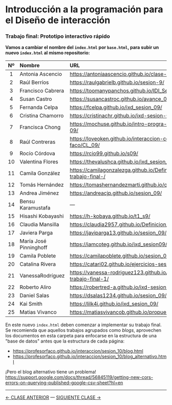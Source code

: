 # Introducción a la programación para el Diseño de interacción

### Trabajo final: Prototipo interactivo rápido

**Vamos a cambiar el nombre del `index.html` por `base.html`, para subir un nuevo `index.html` al mismo repositorio:**

| Nº  | Nombre         |   URL                                       |
|:---:|:---------------|:--------------------------------------------|
| 1 | Antonia Ascencio | https://antoniaascencio.github.io/clase-9-/ |
| 2 | Raúl Berríos |  https://raulgabrielb.github.io/sesion-9/ |
| 3 | Francisco Cabrera |  https://toomanypanchos.github.io/IDI_Sesion_09/ |
| 4 | Susan Castro | https://susancastroc.github.io/avance_01/ |
| 5 | Fernanda Celpa | https://fcelpa.github.io/ixd_sesion_09/ |
| 6 | Cristina Chamorro | https://cristinachr.github.io/ixd-sesion-09/ |
| 7 | Francisca Chong | https://mochuse.github.io/intro-progra-dis-int-09/ |
| 8 | Raúl Contreras | https://loveoken.github.io/interaccion-con-faco/CL_09/ |
| 9 | Rocío Córdova | https://rcio99.github.io/s09/ |
| 10 | Valentina Flores | https://thevalushca.github.io/ixd_sesion_9/ |
| 11 | Camila González | https://camilagonzalezga.github.io/Definicion-trabajo-final-/ |
| 12 | Tomás Hernández | https://tomashernandezmarti.github.io/clase-09/ |
| 13 | Andrea Jiménez | https://andreacjp.github.io/sesion_09/ |
| 14 | Bensu Karamustafa | — |
| 15 | Hisashi Kobayashi | https://h-kobaya.github.io/t1_s9/ |
| 16 | Claudia Mansilla | https://claudia2957.github.io/Definicion/ |
| 17 | Javiera Parga | https://javiparga13.github.io/sesion_09/ |
| 18 | María José Pinninghoff  | https://iamcoteg.github.io/ixd_sesion09/ |
| 19 | Camila Poblete | https://camilapoblete.github.io/sesion_09/ |
| 20 | Catalina Rivera | https://catari02.github.io/ejercicios-sesion-09/ |
| 21 | VanessaRodríguez |  https://vanessa-rodriguez123.github.io/Avance-trabajo-final-1/ |
| 22 | Roberto Aliro | https://robertred-a.github.io/ixd-sesion-09/ |
| 23 | Daniel Salas | https://dsalas1234.github.io/sesion_09/ |
| 24 | Kai Smith | https://lilk4i.github.io/ixd_sesion_09/ |
| 25 | Matias Vivanco | https://matiasvivancob.github.io/propuesta/ |

En este nuevo `index.html` deben comenzar a implementar su trabajo final. Se recomienda que aquellos trabajos agrupados como *blogs*, aprovechen los documentos en esta carpeta para enfocarse en la estructura de una "base de datos" antes que la estructura de cada página:

- https://profesorfaco.github.io/interaccion/sesion_10/blog.html
- https://profesorfaco.github.io/interaccion/sesion_10/blog_alternativo.html

¡Pero el blog alternativo tiene un problema! https://support.google.com/docs/thread/56845119/getting-new-cors-errors-on-querying-published-google-csv-sheet?hl=en 

- - - - - - - 

[← CLASE ANTERIOR](https://github.com/profesorfaco/interaccion/tree/main/sesion_09) — [SIGUIENTE CLASE →](https://github.com/profesorfaco/interaccion/tree/main/sesion_11)
